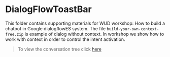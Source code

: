 # DialogFlowToastBar
This folder contains supporting materials for WUD workshop: How to build a chatbot in Google dialogflowES system. The file `build-your-own-context-free.zip` is example of dialog without context. In workshop we show how to work with context in order to control the intent activation.

> To view the conversation tree click [here](https://bit.ly/2IR3GVh)



